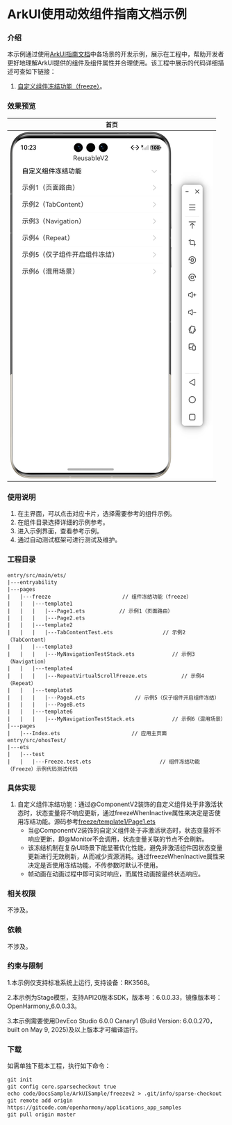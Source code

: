 # ArkUI使用动效组件指南文档示例

### 介绍

本示例通过使用[ArkUI指南文档](https://gitcode.com/openharmony/docs/tree/master/zh-cn/application-dev/ui)中各场景的开发示例，展示在工程中，帮助开发者更好地理解ArkUI提供的组件及组件属性并合理使用。该工程中展示的代码详细描述可查如下链接：

1. [自定义组件冻结功能（freeze）](https://gitcode.com/openharmony/docs/blob/master/zh-cn/application-dev/ui/state-management/arkts-custom-components-freezeV2.md)。

### 效果预览


| 首页                               |
| ---------------------------------- |
| ![](screenshots/device/image1.png) |

### 使用说明

1. 在主界面，可以点击对应卡片，选择需要参考的组件示例。
2. 在组件目录选择详细的示例参考。
3. 进入示例界面，查看参考示例。
4. 通过自动测试框架可进行测试及维护。

### 工程目录

```
entry/src/main/ets/
|---entryability
|---pages
|   |---freeze                       // 组件冻结功能（freeze） 
|   |   |---template1       
|   |   |   |---Page1.ets           // 示例1（页面路由）
|   |   |   |---Page2.ets
|   |   |---template2  
|   |   |   |---TabContentTest.ets                // 示例2（TabContent）
|   |   |---template3                  
|   |   |   |---MyNavigationTestStack.ets            // 示例3（Navigation）
|   |   |---template4       
|   |   |   |---RepeatVirtualScrollFreeze.ets           // 示例4（Repeat）
|   |   |---template5  
|   |   |   |---PageA.ets                // 示例5（仅子组件开启组件冻结）
|   |   |   |---PageB.ets
|   |   |---template6                  
|   |   |   |---MyNavigationTestStack.ets            // 示例6（混用场景）
|---pages
|   |---Index.ets                       // 应用主页面
entry/src/ohosTest/
|---ets
|   |---test
|   |   |---Freeze.test.ets                      // 组件冻结功能（Freeze）示例代码测试代码
```

### 具体实现

1. 自定义组件冻结功能：通过@ComponentV2装饰的自定义组件处于非激活状态时，状态变量将不响应更新，通过freezeWhenInactive属性来决定是否使用冻结功能。源码参考[freeze/template1/Page1.ets](https://gitcode.com/openharmony/applications_app_samples/blob/master/code/DocsSample/ArkUISample/freezev2/entry/src/main/ets/pages/freeze/template1/Page1.ets)
   * 当@ComponentV2装饰的自定义组件处于非激活状态时，状态变量将不响应更新，即@Monitor不会调用，状态变量关联的节点不会刷新。
   * 该冻结机制在复杂UI场景下能显著优化性能，避免非激活组件因状态变量更新进行无效刷新，从而减少资源消耗。通过freezeWhenInactive属性来决定是否使用冻结功能，不传参数时默认不使用。
   * 帧动画在动画过程中即可实时响应，而属性动画按最终状态响应。

### 相关权限

不涉及。

### 依赖

不涉及。

### 约束与限制

1.本示例仅支持标准系统上运行, 支持设备：RK3568。

2.本示例为Stage模型，支持API20版本SDK，版本号：6.0.0.33，镜像版本号：OpenHarmony_6.0.0.33。

3.本示例需要使用DevEco Studio 6.0.0 Canary1 (Build Version: 6.0.0.270， built on May 9, 2025)及以上版本才可编译运行。

### 下载

如需单独下载本工程，执行如下命令：

````
git init
git config core.sparsecheckout true
echo code/DocsSample/ArkUISample/freezev2 > .git/info/sparse-checkout
git remote add origin https://gitcode.com/openharmony/applications_app_samples
git pull origin master
````
